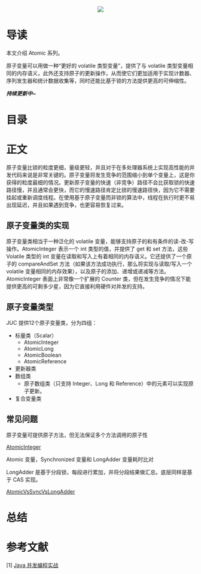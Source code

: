 <div align="center"><img src="https://gitee.com/struggle3014/picBed/raw/master/name_code.png"></div>

#  导读 

本文介绍 Atomic 系列。

原子变量可以用做一种“更好的 volatile 类型变量”，提供了与 volatile 类型变量相同的内存语义，此外还支持原子的更新操作，从而使它们更加适用于实现计数器、序列发生器和统计数据收集等，同时还能比基于锁的方法提供更高的可伸缩性。

***持续更新中~***



# 目录



# 正文

原子变量比锁的粒度更细，量级更轻，并且对于在多处理器系统上实现高性能的并发代码来说是非常关键的。原子变量将发生竞争的范围缩小到单个变量上，这是你获得的粒度最细的情况。更新原子变量的快速（非竞争）路径不会比获取锁的快速路径慢，并且通常会更快，而它的慢速路径肯定比锁的慢速路径快，因为它不需要挂起或重新调度线程。在使用基于原子变量而非锁的算法中，线程在执行时更不易出现延迟，并且如果遇到竞争，也更容易恢复过来。



## 原子变量类的实现

原子变量类相当于一种泛化的 volatile 变量，能够支持原子的和有条件的读-改-写操作。AtomicInteger 表示一个 int 类型的值，并提供了 get 和 set 方法，这些 Volatile 类型的 int 变量在读取和写入上有着相同的内存语义。它还提供了一个原子的 compareAndSet 方法（如果该方法成功执行，那么将实现与读取/写入一个 volatile 变量相同的内存效果），以及原子的添加、递增或递减等方法。AtomicInteger 表面上非常像一个扩展的 Counter 类，但在发生竞争的情况下能提供更高的可剩多少星，因为它直接利用硬件对并发的支持。



## 原子变量类型

JUC 提供12个原子变量类，分为四组：

* 标量类（Scalar）
  * AtomicInteger
  * AtomicLong
  * AtomicBoolean
  * AtomicReference
* 更新器类
* 数组类
  * 原子数组类（只支持 Integer、Long 和 Reference）中的元素可以实现原子更新。
* 复合变量类



## 常见问题

原子变量可提供原子方法，但无法保证多个方法调用的原子性

[AtomicInteger](../../../projects/MultithreadingHighConcurrency/src/main/java/com/xiumei/multithreadinghighconcurrency/basicconcept/atomic_pkg/T01_AtomicInteger.java)



Atomic 变量，Synchronized 变量和 LongAdder 变量耗时比对

LongAdder 是基于分段锁，每段进行累加，并将分段结果做汇总。底层同样是基于 CAS 实现。

[AtomicVsSyncVsLongAdder](../../../projects/MultithreadingHighConcurrency/src/main/java/com/xiumei/multithreadinghighconcurrency/basicconcept/atomic_pkg/T02_AtomicVsSyncVsLongAdder.java)



# 总结



# 参考文献

[1] [Java 并发编程实战](https://www.99baiduyun.com/baidu/Java并发编程实战)